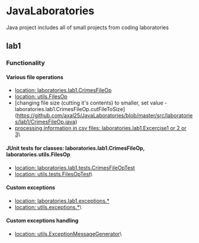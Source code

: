 # JavaLaboratories
Java project includes all of small projects from coding laboratories

## lab1
### Functionality
#### Various file operations 
* [location: laboratories.lab1.CrimesFileOp](https://github.com/axal25/JavaLaboratories/blob/master/src/laboratories/lab1/CrimesFileOp.java)
* [location: utils.FilesOp](https://github.com/axal25/JavaLaboratories/blob/master/src/utils/FilesOp.java)
* [changing file size (cutting it's contents) to smaller, set value - laboratories.lab1.CrimesFileOp.cutFileToSize] (https://github.com/axal25/JavaLaboratories/blob/master/src/laboratories/lab1/CrimesFileOp.java)
* [processing information in csv files: laboratories.lab1.Excercise1 or 2 or 3](https://github.com/axal25/JavaLaboratories/tree/master/src/laboratories/lab1)\
#### JUnit tests for classes: laboratories.lab1.CrimesFileOp, laboratories.utils.FilesOp 
* [location: laboratories.lab1.tests.CrimesFileOpTest](https://github.com/axal25/JavaLaboratories/blob/master/src/laboratories/lab1/tests/CrimesFileOpTest.java)
* [location: utils.tests.FilesOpTest](https://github.com/axal25/JavaLaboratories/blob/master/src/utils/tests/FilesOpTest.java)\
#### Custom exceptions
* [location: laboratories.lab1.exceptions.*](https://github.com/axal25/JavaLaboratories/tree/master/src/laboratories/lab1/exceptions)
* [location: utils.exceptions.*](https://github.com/axal25/JavaLaboratories/tree/master/src/utils/exceptions)\
#### Custom exceptions handling
* [location: utils.ExceptionMessageGenerator](https://github.com/axal25/JavaLaboratories/blob/master/src/utils/ExceptionMessageGenerator.java)\

